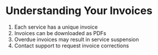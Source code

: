 # Understanding Your Invoices

1. Each service has a unique invoice
2. Invoices can be downloaded as PDFs
3. Overdue invoices may result in service suspension
4. Contact support to request invoice corrections
